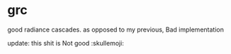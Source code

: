 # grc

good radiance cascades. as opposed to my previous, Bad implementation

update: this shit is Not good :skullemoji:
